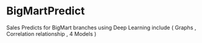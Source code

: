 # BigMartPredict
Sales Predicts for BigMart branches using Deep Learning include ( Graphs , Correlation relationship , 4 Models ) 
